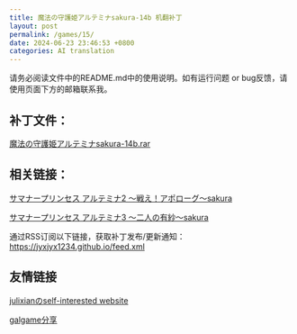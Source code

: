 ```yaml
---
title: 魔法の守護姫アルテミナsakura-14b 机翻补丁
layout: post
permalink: /games/15/
date: 2024-06-23 23:46:53 +0800
categories: AI translation
---
```



请务必阅读文件中的README.md中的使用说明。如有运行问题 or bug反馈，请使用页面下方的邮箱联系我。

## 补丁文件：

[魔法の守護姫アルテミナsakura-14b.rar](../resources/%E9%AD%94%E6%B3%95%E3%81%AE%E5%AE%88%E8%AD%B7%E5%A7%AB%E3%82%A2%E3%83%AB%E3%83%86%E3%83%9F%E3%83%8Asakura-14b.rar)

 

## 相关链接：

[サマナープリンセス アルテミナ2 ～戦え！アポローグ～sakura](../games/17)

 

[サマナープリンセス アルテミナ3 ～二人の有紗～sakura](../games/18)

 

通过RSS订阅以下链接，获取补丁发布/更新通知：https://jyxjyx1234.github.io/feed.xml

## 友情链接

[julixianのself-interested website](https://julixian-siw.worldsystem.top/) 

[galgame分享](https://t.me/galgpt)